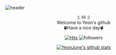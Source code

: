 ![header](https://capsule-render.vercel.app/api?type=waving&color=d8e2d4&fontColor=cabaef&height=300&section=header&text=Yeon's%20Github&fontSize=80)

<div align="center">
(: Hi :)
</div>

<div align="center">
Welcome to Yeon's github
</div>

<div align="center">
🍀Have a nice day🍀
</div>

      

<div align=center>


[![Hits](https://hits.seeyoufarm.com/api/count/incr/badge.svg?url=https%3A%2F%2Fgithub.com%2Fyeon-june&count_bg=%23AABE9A&title_bg=%23CBB1D7&icon=timescale.svg&icon_color=%23E7E7E7&title=hits+&edge_flat=false)](https://hits.seeyoufarm.com)
![followers](https://img.shields.io/github/followers/yeon-june?style=social)
</a>
  

[![YeonJune's github stats](https://github-readme-stats.vercel.app/api?username=yeon-june&count_private=true&theme=nightowl&show_icons=true)](https://github.com/anuraghazra/github-readme-stats)

<div>

<!--
**yeon-june/yeon-june** is a ✨ _special_ ✨ repository because its `README.md` (this file) appears on your GitHub profile.

Here are some ideas to get you started:

- 🔭 I’m currently working on ...
- 🌱 I’m currently learning ...
- 👯 I’m looking to collaborate on ...
- 🤔 I’m looking for help with ...
- 💬 Ask me about ...
- 📫 How to reach me: ...
- 😄 Pronouns: ...
- ⚡ Fun fact: ...
-->
